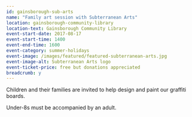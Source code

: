 ```yaml
---
id: gainsborough-sub-arts
name: "Family art session with Subterranean Arts"
location: gainsborough-community-library
location-text: Gainsborough Community Library
event-start-date: 2017-08-17
event-start-time: 1400
event-end-time: 1600
event-category: summer-holidays
event-image: /images/featured/featured-subterranean-arts.jpg
event-image-alt: Subterranean Arts logo
event-ticket-price: free but donations appreciated
breadcrumb: y
---
```


Children and their families are invited to help design and paint our graffiti boards.

Under-8s must be accompanied by an adult.
